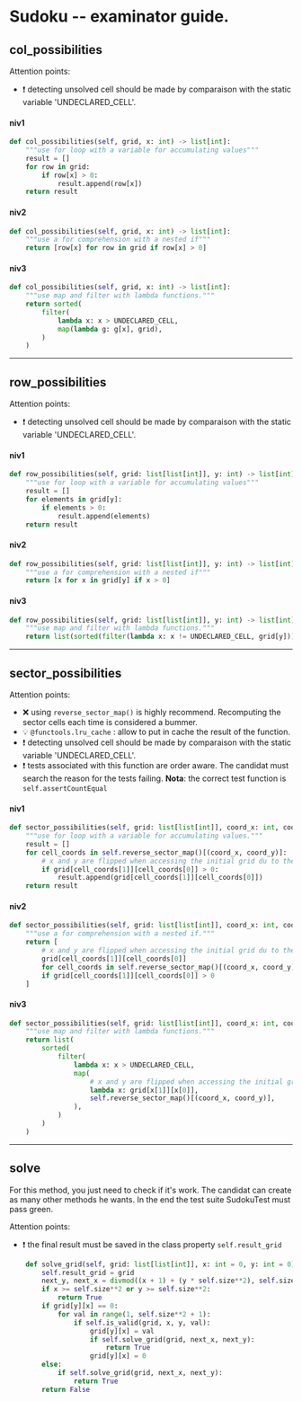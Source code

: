 # Sudoku -- examinator guide.



## col_possibilities
Attention points:
- :exclamation: detecting unsolved cell should be made by comparaison with the static variable 'UNDECLARED_CELL'.
#### niv1
``` python
def col_possibilities(self, grid, x: int) -> list[int]:
    """use for loop with a variable for accumulating values"""
    result = []
    for row in grid:
        if row[x] > 0:
            result.append(row[x])
    return result
```

#### niv2
``` python
def col_possibilities(self, grid, x: int) -> list[int]:
    """use a for comprehension with a nested if"""
    return [row[x] for row in grid if row[x] > 0]
```

#### niv3
``` python
def col_possibilities(self, grid, x: int) -> list[int]:
    """use map and filter with lambda functions."""
    return sorted(
        filter(
            lambda x: x > UNDECLARED_CELL,
            map(lambda g: g[x], grid),
        )
    )
```
---
## row_possibilities
Attention points:
- :exclamation: detecting unsolved cell should be made by comparaison with the static variable 'UNDECLARED_CELL'.
#### niv1
```python
def row_possibilities(self, grid: list[list[int]], y: int) -> list[int]:
    """use for loop with a variable for accumulating values"""
    result = []
    for elements in grid[y]:
        if elements > 0:
            result.append(elements)
    return result
```
#### niv2
```python
def row_possibilities(self, grid: list[list[int]], y: int) -> list[int]:
    """use a for comprehension with a nested if"""
    return [x for x in grid[y] if x > 0]
```
#### niv3
```python
def row_possibilities(self, grid: list[list[int]], y: int) -> list[int]:
    """use map and filter with lambda functions."""
    return list(sorted(filter(lambda x: x != UNDECLARED_CELL, grid[y])))
```
---
## sector_possibilities
Attention points:
- :x: using ``reverse_sector_map()`` is highly recommend. Recomputing the sector cells each time is considered a bummer.
- :bulb: ``@functools.lru_cache`` : allow to put in cache the result of the function.
- :exclamation: detecting unsolved cell should be made by comparaison with the static variable 'UNDECLARED_CELL'.
- :exclamation: tests associated with this function are order aware. The candidat must search the reason for the tests failing. **Nota**: the correct test function is ``self.assertCountEqual``
#### niv1
```python
def sector_possibilities(self, grid: list[list[int]], coord_x: int, coord_y: int) -> list[int]:
    """use for loop with a variable for accumulating values."""
    result = []
    for cell_coords in self.reverse_sector_map()[(coord_x, coord_y)]:
        # x and y are flipped when accessing the initial grid du to the list of list.
        if grid[cell_coords[1]][cell_coords[0]] > 0:
            result.append(grid[cell_coords[1]][cell_coords[0]])
    return result

```
#### niv2
```python
def sector_possibilities(self, grid: list[list[int]], coord_x: int, coord_y: int) -> list[int]:
    """use a for comprehension with a nested if."""
    return [
        # x and y are flipped when accessing the initial grid du to the list of list.
        grid[cell_coords[1]][cell_coords[0]]
        for cell_coords in self.reverse_sector_map()[(coord_x, coord_y)]
        if grid[cell_coords[1]][cell_coords[0]] > 0
    ]
```
#### niv3
```python
def sector_possibilities(self, grid: list[list[int]], coord_x: int, coord_y: int) -> list[int]:
    """use map and filter with lambda functions."""
    return list(
        sorted(
            filter(
                lambda x: x > UNDECLARED_CELL,
                map(
                    # x and y are flipped when accessing the initial grid du to the list of list.
                    lambda x: grid[x[1]][x[0]],
                    self.reverse_sector_map()[(coord_x, coord_y)],
                ),
            )
        )
    )
```
---
## solve 
For this method, you just need to check if it's work. The candidat can create as many other methods he wants.
In the end the test suite SudokuTest must pass green.

Attention points:
- :exclamation: the final result must be saved in the class property ``self.result_grid``
``` python
    def solve_grid(self, grid: list[list[int]], x: int = 0, y: int = 0) -> bool:
        self.result_grid = grid
        next_y, next_x = divmod((x + 1) + (y * self.size**2), self.size**2)
        if x >= self.size**2 or y >= self.size**2:
            return True
        if grid[y][x] == 0:
            for val in range(1, self.size**2 + 1):
                if self.is_valid(grid, x, y, val):
                    grid[y][x] = val
                    if self.solve_grid(grid, next_x, next_y):
                        return True
                    grid[y][x] = 0
        else:
            if self.solve_grid(grid, next_x, next_y):
                return True
        return False

```

